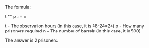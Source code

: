 The formula:

t ** p >= n

t - The observation hours (in this case, it is 48-24=24)
p - How many prisoners required
n - The number of barrels (in this case, it is 500)

The answer is 2 prisoners.

